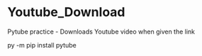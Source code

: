 # Youtube_Download
Pytube practice - Downloads Youtube video when given the link

py -m pip install pytube
